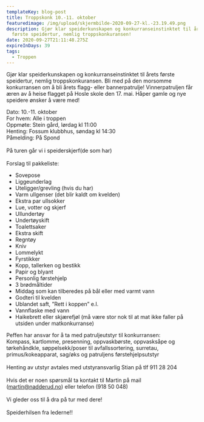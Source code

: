 ```yaml
---
templateKey: blog-post
title: Troppskonk 10.-11. oktober
featuredimage: /img/upload/skjermbilde-2020-09-27-kl.-23.19.49.png
description: Gjør klar speiderkunskapen og konkurranseinstinktet til årets
  første speidertur, nemlig troppskonkuransen!
date: 2020-09-27T21:11:48.275Z
expireInDays: 39
tags:
  - Troppen
---
```

Gjør klar speiderkunskapen og konkurranseinstinktet til årets første speidertur, nemlig troppskonkuransen. Bli med på den morsomme konkurransen om å bli årets flagg- eller bannerpatrulje! Vinnerpatruljen får æren av å heise flagget på Hosle skole den 17. mai. Håper gamle og nye speidere ønsker å være med! 

Dato: 10.-11. oktober\
For hvem: Alle i troppen\
Oppmøte: Stein gård, lørdag kl 11:00\
Henting: Fossum klubbhus, søndag kl 14:30\
Påmelding: På Spond\
\
På turen går vi i speiderskjerf(de som har)\
\
Forslag til pakkeliste:

* Sovepose
* Liggeunderlag
* Uteligger/grevling (hvis du har)
* Varm ullgenser (det blir kaldt om kvelden)
* Ekstra par ullsokker
* Lue, votter og skjerf
* Ullundertøy
* Undertøyskift
* Toalettsaker
* Ekstra skift
* Regntøy
* Kniv
* Lommelykt
* Fyrstikker
* Kopp, tallerken og bestikk
* Papir og blyant
* Personlig førstehjelp
* 3 brødmåltider
* Middag som kan tilberedes på bål eller med varmt vann
* Godteri til kvelden
* Ublandet saft, ”Rett i koppen” e.l.
* Vannflaske med vann
* Haikebrett eller skjærefjøl (må være stor nok til at mat ikke faller på utsiden under matkonkurranse)

Peffen har ansvar for å ta med patruljeutstyr til konkurransen:\
Kompass, kartlomme, presenning, oppvaskbørste, oppvasksåpe og tørkehåndkle, søppelsekk/poser til avfallssortering, surretau, primus/kokeapparat, sag/øks og patruljens førstehjelpsutstyr\
\
Henting av utstyr avtales med utstyransvarlig Stian på tlf 911 28 204\
\
Hvis det er noen spørsmål ta kontakt til Martin på mail ([martin@nadderud.no](mailto:martin@nadderud.no)) eller telefon (918 50 048)\
\
Vi gleder oss til å dra på tur med dere!\
\
Speiderhilsen fra lederne!!